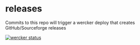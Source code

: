 releases
========

Commits to this repo will trigger a wercker deploy that creates GitHub/Sourceforge releases

[![wercker status](https://app.wercker.com/status/d981bd85d611e5bb2082c94959272851/m "wercker status")](https://app.wercker.com/project/bykey/d981bd85d611e5bb2082c94959272851)
